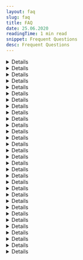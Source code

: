 ```yaml
---
layout: faq
slug: faq
title: FAQ
date: 25.06.2020
readingTime: 1 min read
snippet: Frequent Questions
desc: Frequent Questions
---
```


<script>
  import Video from '$lib/Video/index.svelte';

  let idVideoDelimiter = 'XTpv879nfjc';
  let titleVideoDelimiter = 'How to select the delimiter?';

  let idVideoAddEmails = 'YL4a5M50_Pk';
  let titleVideoAddEmails = 'How to manually add emails?';

  let idVideoAdaptData = 'dFcw9wEXsAg';
  let titleVideoAdaptData = 'How to adapt data in Excel?';
</script>

<div class="accordion-column left">
<details>

    <summary>Where do you get the data for verification?</summary>

We take the data from public sources, system search, social networks, and open databases available online.

</details>

<details>

    <summary>What social networks do you use for validation?</summary>

We use - Google, Gravatar, Linkedin, Facebook, etc.

</details>

<details>

    <summary>What is your difference from the competitors?</summary>

The main difference from our competitors is that we do not use only the automatic search and validation but we provide manual moderation, so we use all the power of social networks and search engines for more in-depth validation.

</details>

<details>

    <summary>What is your trial?</summary>

We let our customers potentially feel the difference by verifying 10 emails FOR FREE without adding a payment method and increase the number of verifications up to 100 emails with the payment method added.

</details>

<details>

    <summary>Do you check phone numbers?</summary>

We are currently testing a beta version of our phone base validations. But it is available in manual mode. In order to check the phone base, please [contact our support team](mailto:support+faq@mailcheck.co).

</details>

<details>

    <summary>How to get started with Mailcheck?</summary>

1. **Step 1** Go to [login](https://app.mailcheck.co/auth/login) and create an account. Our registration process is one of the easiest in the known systems

2. **Step 2** Set your email address and password

3. **Step 3** Fill in your profile information or Skip if you don't have time

4. **Step 4** Choose the plan you want to go with or skip if you don't have time

5. **Step 5** Set your billing information ( in case you didn't choose a plan, you can still go with "Free Tier" 100 emails for free). We have two scenarios if you want a free tier

   - 10 emails if you didn't set your card

   - 100 emails if your card details were provided (we don't charge you anything unless you previously has chosen a plan)

6. **Step 6** Ta da! You are in

7. **Step 7** If you have any questions, always [ping our support team](mailto:support+faq@mailcheck.co)

</details>

<details>

    <summary>How to get verified your first list?</summary>

1. **Step 1** If you have data collected in .csv, .tsv formats, feel free to click "Upload"

2. **Step 2** Drag and drop your file or choose from your computer

3. **Step 3** specify a delimiter (choose one column with emails only)

4. **Step 4** send a file for the validation

5. **Step 5** go to the uploaded files and click "Process"

6. **Step 6** When the file processed, you will receive results as the download button inside the site or via email

</details>

<details>

    <summary>How to interpret a trust rate?</summary>

- Emails with a trust rate of 0-49% are Risky and most likely INVALID, we don't recommend using them

- Emails with a trust rate of 50-100% are VALID, feel free to use them

</details>

<details>

    <summary>How can I sign up?</summary>

1. **Step 1** We made our service so easy, that no extra confirmation required, simply set your email and password to register

2. **Step 2** Use your Google, facebook account to register with us

</details>

<details>

    <summary>How can I login?</summary>

1. **Step 1** Fill in email/password

1. **Step 1** Log in using Google or Facebook

</details>

<details>

    <summary>How to delete an account at Mailcheck?</summary>

If you want to delete account because of the uploaded database, you can simply hide all of the info or [contact support](mailto:support+faq@mailcheck.co) so your account can be deactivated

</details>

<details>

    <summary>What is the delimiter and how to use it?</summary>

A delimiter is the comma character, which acts as a field delimiter, we ask to set it in order to validate the chosen column, NOTE it only has to be an email column

<Video id={idVideoDelimiter} title={titleVideoDelimiter} />
</details>

<details>

    <summary>How to prepare a list to get it verified?</summary>

If your data in Google Sheets or Excel you can export them to .csv and upload to your Mailcheck account

</details>

<details>

    <summary>How to adapt data in Excel?</summary>

Watch our video about how to adapt data in Excel

<Video id={idVideoAdaptData} title={titleVideoAdaptData} />

</details>
</div>

<div class="accordion-column right">
<details>

    <summary>How can I get my API key</summary>

A step-by-step guide to [API key creation](/create-api-key)

</details>

<details>

    <summary>Is my data protected?</summary>

All information about our users is protected by Google systems, we do really care about privacy and that's why never share any data due to the GDPR compliance.

</details>

<details>

    <summary>How many free email verifications do you offer?</summary>

We allow 100 free email validations if the billing information was verified, and 10 free email validations if the payment details weren't provided

- with card 100 emails

- without card 10 emails

</details>

<details>

    <summary>What is a quick validation?</summary>

Quick validation aimed to help our customers to verify a single email without loading the complete .csv file, it helps to save time and get the result right away. You can quickly validate your email [here](https://app.mailcheck.co/dashboard/)

</details>

<details>

    <summary>Downloading Verified Lists</summary>

We send the results via [dashboard](https://app.mailcheck.co/dashboard/my_files) as well as an email notification, all you need to do is to click on "Download" sign or button and save on your Computer to preview

</details>

<details>

    <summary>Integrations</summary>

As of now, we are developing Mailchimp integration.

</details>

<details>

    <summary>How does Mailcheck work?</summary>

Mailcheck is one place where you can validate all of your emails. Besides the plans we offer, we also don't set the limits for email validations on paid plans, while processing an overcharge. Imagine you have a list of 1200 emails and currently purchased a "PRO" plan. Since the PRO plan includes 1000 emails, we will do 200 email validation and at the end of the billing cycle will inform about the overcharge. Overuse charge: $0.005 for the PRO plan For more please visit
[payment plans](https://app.mailcheck.co/dashboard/payment_plans) or [contact our support team](mailto:support+faq@mailcheck.co)

</details>

<details>

    <summary>What is the overuse charge?</summary>

Since Mailcheck doesn't set any limits for the verification we allow our clients under the paid subscriptions to verify as many emails as they can, overuse charge applies when the plan limited was used up. For example, the overuse charge for the PRO = **$0.005** Agency = **$0.004** Enterprise = **$0.003** The bigger plan you choose the lower overuse charge can be

</details>

<details>

    <summary>Can I delete my files?</summary>

In the Mailcheck we allow our clients to hide their data, just follow the link [my files](https://app.mailcheck.co/dashboard/my_files) and choose "X" sign next to each file

</details>

<details>

    <summary>How can I cancel my subscription?</summary>

In order to cancel a subscription, please [contact our support team](mailto:support+faq@mailcheck.co).

</details>

<details>

    <summary>I was charged more than my plan costs</summary>

Mailcheck works on a subscription basis and if you have any of the paid plans (PRO, AGENCY, ENTERPRISE, LEGENDARY) so you are able to verify more emails than you have according to your plan, to receive more detailed information, please [contact our support team](mailto:support+faq@mailcheck.co).

</details>

<details>

    <summary>Why I can't see a dark mode option on my account?</summary>

We apply Dark Mode only for those users who have purchased paid plans and planning to develop more features

</details>

<details>

    <summary>How long does usually take to verify 1M files?</summary>

It depends but usually takes around 20min-60min just because our innovative technology allows making in-depth validation and run the data through multiply sources making sure we give the most accurate answer.

</details>

<details>

    <summary>Mailchimp Integration instructions</summary>

Step by step guide on how to use [Mailchimp](/mailchimp-integration)

</details>

<details>

    <summary>Zapier Integration instructions</summary>

A step-by-step guide to integrate Mailcheck with daily services using [Zapier](/zapier-integration)

</details>

<details>

    <summary>Integromat Integration instructions</summary>

A step-by-step guide to integrate Mailcheck with daily services using [Integromat](/integromat-integration)

</details>

<details>

    <summary>How to manually add emails?</summary>

Watch our video about how to manually add emails?

<Video id={idVideoAddEmails} title={titleVideoAddEmails} />

</details>
</div>

